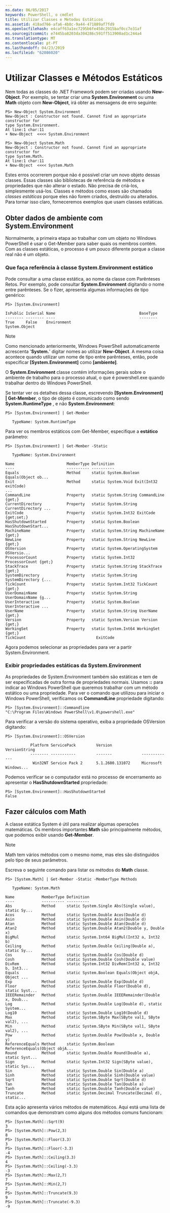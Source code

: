 ```yaml
---
ms.date: 06/05/2017
keywords: PowerShell, o cmdlet
title: Utilizar Classes e Métodos Estáticos
ms.assetid: 418ad766-afa6-4b8c-9a44-471889af7fd9
ms.openlocfilehash: e4caff63a1ec7295b6fe450c2915baf0cc7e31af
ms.sourcegitcommit: e7445ba8203da304286c591ff513900ad1c244a4
ms.translationtype: MT
ms.contentlocale: pt-PT
ms.lasthandoff: 04/23/2019
ms.locfileid: "62086020"
---
```

# <a name="using-static-classes-and-methods"></a>Utilizar Classes e Métodos Estáticos

Nem todas as classes do .NET Framework podem ser criadas usando **New-Object**. Por exemplo, se tentar criar uma **System.Environment** ou uma **Math** objeto com **New-Object**, irá obter as mensagens de erro seguinte:

```
PS> New-Object System.Environment
New-Object : Constructor not found. Cannot find an appropriate constructor for
type System.Environment.
At line:1 char:11
+ New-Object  <<<< System.Environment

PS> New-Object System.Math
New-Object : Constructor not found. Cannot find an appropriate constructor for
type System.Math.
At line:1 char:11
+ New-Object  <<<< System.Math
```

Estes erros ocorrerem porque não é possível criar um novo objeto dessas classes. Essas classes são bibliotecas de referência de métodos e propriedades que não alterar o estado. Não precisa de criá-los, simplesmente usá-los. Classes e métodos como esses são chamados *classes estáticas* porque eles não forem criados, destruído ou alterados. Para tornar isso claro, forneceremos exemplos que usam classes estáticas.

## <a name="getting-environment-data-with-systemenvironment"></a>Obter dados de ambiente com System.Environment

Normalmente, a primeira etapa ao trabalhar com um objeto no Windows PowerShell é usar o Get-Member para saber quais os membros contém. Com as classes estáticas, o processo é um pouco diferente porque a classe real não é um objeto.

### <a name="referring-to-the-static-systemenvironment-class"></a>Que faça referência à classe System.Environment estático

Pode consultar a uma classe estática, ao nome da classe com Parênteses Retos. Por exemplo, pode consultar **System.Environment** digitando o nome entre parênteses. Se o fizer, apresenta algumas informações de tipo genérico:

```
PS> [System.Environment]

IsPublic IsSerial Name                                     BaseType
-------- -------- ----                                     --------
True     False    Environment                              System.Object
```

> [!NOTE]
> Como mencionado anteriormente, Windows PowerShell automaticamente acrescenta '**System.**' digitar nomes ao utilizar **New-Object**. A mesma coisa acontece quando utilizar um nome de tipo entre parênteses, então, pode especificar  **\[System.Environment]** como  **\[ambiente]**.

O **System.Environment** classe contém informações gerais sobre o ambiente de trabalho para o processo atual, o que é powershell.exe quando trabalhar dentro do Windows PowerShell.

Se tentar ver os detalhes dessa classe, escrevendo  **\[System.Environment] | Get-Member**, o tipo de objeto é comunicado como sendo **System.RuntimeType** , e não **System.Environment**:

```
PS> [System.Environment] | Get-Member

   TypeName: System.RuntimeType
```

Para ver os membros estáticos com Get-Member, especifique a **estático** parâmetro:

```
PS> [System.Environment] | Get-Member -Static

   TypeName: System.Environment

Name                       MemberType Definition
----                       ---------- ----------
Equals                     Method     static System.Boolean Equals(Object ob...
Exit                       Method     static System.Void Exit(Int32 exitCode)
...
CommandLine                Property   static System.String CommandLine {get;}
CurrentDirectory           Property   static System.String CurrentDirectory ...
ExitCode                   Property   static System.Int32 ExitCode {get;set;}
HasShutdownStarted         Property   static System.Boolean HasShutdownStart...
MachineName                Property   static System.String MachineName {get;}
NewLine                    Property   static System.String NewLine {get;}
OSVersion                  Property   static System.OperatingSystem OSVersio...
ProcessorCount             Property   static System.Int32 ProcessorCount {get;}
StackTrace                 Property   static System.String StackTrace {get;}
SystemDirectory            Property   static System.String SystemDirectory {...
TickCount                  Property   static System.Int32 TickCount {get;}
UserDomainName             Property   static System.String UserDomainName {g...
UserInteractive            Property   static System.Boolean UserInteractive ...
UserName                   Property   static System.String UserName {get;}
Version                    Property   static System.Version Version {get;}
WorkingSet                 Property   static System.Int64 WorkingSet {get;}
TickCount                               ExitCode
```

Agora podemos selecionar as propriedades para ver a partir System.Environment.

### <a name="displaying-static-properties-of-systemenvironment"></a>Exibir propriedades estáticas da System.Environment

As propriedades de System.Environment também são estáticas e tem de ser especificadas de outra forma de propriedades normais. Usamos **::** para indicar ao Windows PowerShell que queremos trabalhar com um método estático ou uma propriedade. Para ver o comando que utilizou para iniciar o Windows PowerShell, verificamos os **CommandLine** propriedade digitando:

```
PS> [System.Environment]::Commandline
"C:\Program Files\Windows PowerShell\v1.0\powershell.exe"
```

Para verificar a versão do sistema operativo, exiba a propriedade OSVersion digitando:

```
PS> [System.Environment]::OSVersion

           Platform ServicePack         Version             VersionString
           -------- -----------         -------             -------------
            Win32NT Service Pack 2      5.1.2600.131072     Microsoft Windows...
```

Podemos verificar se o computador está no processo de encerramento ao apresentar o **HasShutdownStarted** propriedade:

```
PS> [System.Environment]::HasShutdownStarted
False
```

## <a name="doing-math-with-systemmath"></a>Fazer cálculos com Math

A classe estática System é útil para realizar algumas operações matemáticas. Os membros importantes **Math** são principalmente métodos, que podemos exibir usando **Get-Member**.

> [!NOTE]
> Math tem vários métodos com o mesmo nome, mas eles são distinguidos pelo tipo de seus parâmetros.

Escreva o seguinte comando para listar os métodos do **Math** classe.

```
PS> [System.Math] | Get-Member -Static -MemberType Methods

   TypeName: System.Math

Name            MemberType Definition
----            ---------- ----------
Abs             Method     static System.Single Abs(Single value), static Sy...
Acos            Method     static System.Double Acos(Double d)
Asin            Method     static System.Double Asin(Double d)
Atan            Method     static System.Double Atan(Double d)
Atan2           Method     static System.Double Atan2(Double y, Double x)
BigMul          Method     static System.Int64 BigMul(Int32 a, Int32 b)
Ceiling         Method     static System.Double Ceiling(Double a), static Sy...
Cos             Method     static System.Double Cos(Double d)
Cosh            Method     static System.Double Cosh(Double value)
DivRem          Method     static System.Int32 DivRem(Int32 a, Int32 b, Int3...
Equals          Method     static System.Boolean Equals(Object objA, Object ...
Exp             Method     static System.Double Exp(Double d)
Floor           Method     static System.Double Floor(Double d), static Syst...
IEEERemainder   Method     static System.Double IEEERemainder(Double x, Doub...
Log             Method     static System.Double Log(Double d), static System...
Log10           Method     static System.Double Log10(Double d)
Max             Method     static System.SByte Max(SByte val1, SByte val2), ...
Min             Method     static System.SByte Min(SByte val1, SByte val2), ...
Pow             Method     static System.Double Pow(Double x, Double y)
ReferenceEquals Method     static System.Boolean ReferenceEquals(Object objA...
Round           Method     static System.Double Round(Double a), static Syst...
Sign            Method     static System.Int32 Sign(SByte value), static Sys...
Sin             Method     static System.Double Sin(Double a)
Sinh            Method     static System.Double Sinh(Double value)
Sqrt            Method     static System.Double Sqrt(Double d)
Tan             Method     static System.Double Tan(Double a)
Tanh            Method     static System.Double Tanh(Double value)
Truncate        Method     static System.Decimal Truncate(Decimal d), static...
```

Esta ação apresenta vários métodos de matemáticos. Aqui está uma lista de comandos que demonstram como alguns dos métodos comuns funcionam:

```
PS> [System.Math]::Sqrt(9)
3
PS> [System.Math]::Pow(2,3)
8
PS> [System.Math]::Floor(3.3)
3
PS> [System.Math]::Floor(-3.3)
-4
PS> [System.Math]::Ceiling(3.3)
4
PS> [System.Math]::Ceiling(-3.3)
-3
PS> [System.Math]::Max(2,7)
7
PS> [System.Math]::Min(2,7)
2
PS> [System.Math]::Truncate(9.3)
9
PS> [System.Math]::Truncate(-9.3)
-9
```